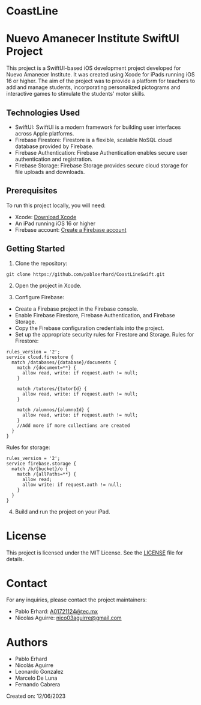 # CoastLine
# Nuevo Amanecer Institute SwiftUI Project

This project is a SwiftUI-based iOS development project developed for Nuevo Amanecer Institute. It was created using Xcode for iPads running iOS 16 or higher. The aim of the project was to provide a platform for teachers to add and manage students, incorporating personalized pictograms and interactive games to stimulate the students' motor skills.

## Technologies Used

- SwiftUI: SwiftUI is a modern framework for building user interfaces across Apple platforms.
- Firebase Firestore: Firestore is a flexible, scalable NoSQL cloud database provided by Firebase.
- Firebase Authentication: Firebase Authentication enables secure user authentication and registration.
- Firebase Storage: Firebase Storage provides secure cloud storage for file uploads and downloads.

## Prerequisites

To run this project locally, you will need:

- Xcode: [Download Xcode](https://developer.apple.com/xcode/)
- An iPad running iOS 16 or higher
- Firebase account: [Create a Firebase account](https://firebase.google.com/)

## Getting Started

1. Clone the repository:

```
git clone https://github.com/pabloerhard/CoastLineSwift.git
```

2. Open the project in Xcode.

3. Configure Firebase:

- Create a Firebase project in the Firebase console.
- Enable Firebase Firestore, Firebase Authentication, and Firebase Storage.
- Copy the Firebase configuration credentials into the project.
- Set up the appropriate security rules for Firestore and Storage.
Rules for Firestore:
```
rules_version = '2';
service cloud.firestore {
  match /databases/{database}/documents {
    match /{document=**} {
      allow read, write: if request.auth != null;
    }
    
    match /tutores/{tutorId} {
      allow read, write: if request.auth != null;
    }
    
    match /alumnos/{alumnoId} {
      allow read, write: if request.auth != null;
    }
    //Add more if more collections are created
  }
}
```
Rules for storage:
```
rules_version = '2';
service firebase.storage {
  match /b/{bucket}/o {
    match /{allPaths=**} {
      allow read;
      allow write: if request.auth != null;
    }
  }
}

```
4. Build and run the project on your iPad.

# License
This project is licensed under the MIT License. See the [LICENSE](/LICENSE) file for details.

# Contact
For any inquiries, please contact the project maintainers:
- Pablo Erhard: A01721124@tec.mx
- Nicolas Aguirre: nico03aguirre@gmail.com

# Authors
- Pablo Erhard
- Nicolás Aguirre
- Leonardo Gonzalez
- Marcelo De Luna
- Fernando Cabrera

Created on: 12/06/2023
